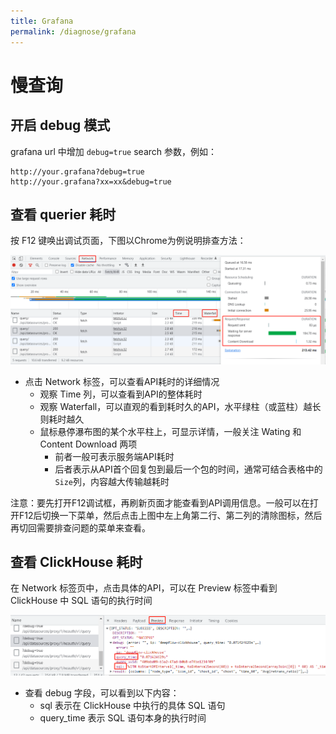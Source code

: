 ```yaml
---
title: Grafana
permalink: /diagnose/grafana
---
```


# 慢查询

## 开启 debug 模式

grafana url 中增加 `debug=true` search 参数，例如：

```url
http://your.grafana?debug=true
http://your.grafana?xx=xx&debug=true
```

## 查看 querier 耗时

按 F12 键唤出调试页面，下图以Chrome为例说明排查方法：

![浏览器查看](./imgs/grafana_api_networks.png)

- 点击 Network 标签，可以查看API耗时的详细情况
  - 观察 Time 列，可以查看到API的整体耗时
  - 观察 Waterfall，可以直观的看到耗时久的API，水平绿柱（或蓝柱）越长则耗时越久
  - 鼠标悬停瀑布图的某个水平柱上，可显示详情，一般关注 Wating 和 Content Download 两项
    - 前者一般可表示服务端API耗时
    - 后者表示从API首个回复包到最后一个包的时间，通常可结合表格中的`Size`列，内容越大传输越耗时

注意：要先打开F12调试框，再刷新页面才能查看到API调用信息。一般可以在打开F12后切换一下菜单，然后点击上图中左上角第二行、第二列的清除图标，然后再切回需要排查问题的菜单来查看。

## 查看 ClickHouse 耗时

在 Network 标签页中，点击具体的API，可以在 Preview 标签中看到 ClickHouse 中 SQL 语句的执行时间

![浏览器查看](./imgs/querier_debug_info.png)

- 查看 debug 字段，可以看到以下内容：
  - sql 表示在 ClickHouse 中执行的具体 SQL 语句
  - query_time 表示 SQL 语句本身的执行时间
